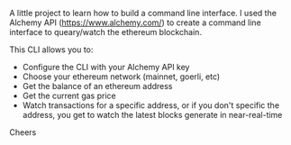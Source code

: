 A little project to learn how to build a command line interface. I used the Alchemy API (https://www.alchemy.com/) to create a command line interface to queary/watch the ethereum blockchain.

This CLI allows you to:
- Configure the CLI with your Alchemy API key
- Choose your ethereum network (mainnet, goerli, etc)
- Get the balance of an ethereum address
- Get the current gas price
- Watch transactions for a specific address, or if you don't specific the address, you get to watch the latest blocks generate in near-real-time

Cheers

